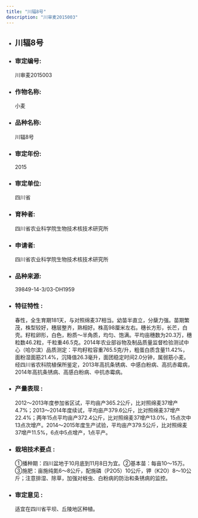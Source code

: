 ```yaml
---
title: "川辐8号"
description: "川审麦2015003"
---
```

* ## 川辐8号
* ###  审定编号:  
   川审麦2015003

*  ### 作物名称:  
   小麦

*   ###  品种名称: 
    川辐8号

*   ### 审定年份: 
    2015

*   ### 审定单位:  
    四川省

*   ### 育种者:  
    四川省农业科学院生物技术核技术研究所

*   ### 申请者:  
    四川省农业科学院生物技术核技术研究所

*   ### 品种来源:  
    39849-14-3/03-DH1959

*   ### 特征特性 : 
    春性，全生育期181天，与对照绵麦37相当。幼苗半直立，分蘖力强。苗期繁茂，株型较好，穗层整齐，熟相好。株高98厘米左右。穗长方形，长芒，白壳。籽粒卵形，白色，粉质～半角质，均匀、饱满。平均亩穗数为20.3万，穗粒数46.2粒，千粒重46.5克。2014年农业部谷物及制品质量监督检验测试中心（哈尔滨）品质测定：平均籽粒容重765.5克/升，粗蛋白质含量11.42%，面粉湿面筋21.4%，沉降值26.3毫升，面团稳定时间2.0分钟，属弱筋小麦。经四川省农科院植保所鉴定，2013年高抗条锈病、中感白粉病、高抗赤霉病，2014年高抗条锈病、高感白粉病、中抗赤霉病。

*   ### 产量表现 : 
    2012～2013年度参加省区试，平均亩产365.2公斤，比对照绵麦37增产4.7%；2013～2014年度续试，平均亩产379.6公斤，比对照绵麦37增产22.4%；两年15点平均亩产372.4公斤，比对照绵麦37增产13.0%，15点次中13点次增产。2014～2015年度生产试验，平均亩产379.5公斤，比对照绵麦37增产11.5%，6点中5点增产，1点平产。

*   ### 栽培技术要点 : 
    ①播种期：四川盆地于10月底到11月8日为宜。②基本苗：每亩10～15万。③施肥：亩施纯氮6～8公斤，配施磷（P2O5）10公斤，钾（K2O）8～10公斤；注意排湿、除草，加强对蚜虫、白粉病的防治和条锈病的监控。

*   ### 审定意见 : 
    适宜在四川省平坝、丘陵地区种植。

